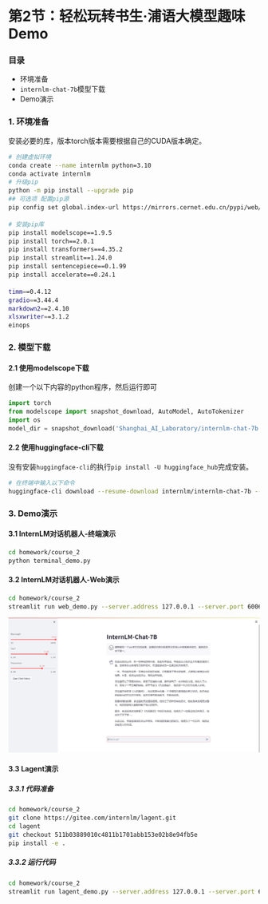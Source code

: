 # 第2节：轻松玩转书生·浦语大模型趣味 Demo

### 目录

- 环境准备
- `internlm-chat-7b`模型下载
- Demo演示

### 1. 环境准备

安装必要的库，版本torch版本需要根据自己的CUDA版本确定。

```bash
# 创建虚拟环境
conda create --name internlm python=3.10
conda activate internlm
# 升级pip
python -m pip install --upgrade pip
## 可选项 配置pip源
pip config set global.index-url https://mirrors.cernet.edu.cn/pypi/web/simple

# 安装pip库 
pip install modelscope==1.9.5
pip install torch==2.0.1
pip install transformers==4.35.2
pip install streamlit==1.24.0
pip install sentencepiece==0.1.99
pip install accelerate==0.24.1

timm==0.4.12
gradio==3.44.4 
markdown2==2.4.10 
xlsxwriter==3.1.2 
einops 

```



### 2. 模型下载

#### 2.1 使用modelscope下载

创建一个以下内容的python程序，然后运行即可

```python
import torch
from modelscope import snapshot_download, AutoModel, AutoTokenizer
import os
model_dir = snapshot_download('Shanghai_AI_Laboratory/internlm-chat-7b', cache_dir='/root/model', revision='v1.0.3')
```

#### 2.2 使用huggingface-cli下载

没有安装`huggingface-cli`的执行`pip install -U huggingface_hub`完成安装。

```bash
# 在终端中输入以下命令
huggingface-cli download --resume-download internlm/internlm-chat-7b --local-dir 'your_path'
```



### 3. Demo演示

#### 3.1 InternLM对话机器人-终端演示

```bash
cd homework/course_2
python terminal_demo.py
```

#### 3.2 InternLM对话机器人-Web演示

```bash
cd homework/course_2
streamlit run web_demo.py --server.address 127.0.0.1 --server.port 6006
```

![故事](images/故事.png)

#### 3.3 Lagent演示

##### 3.3.1 代码准备

```bash
cd homework/course_2
git clone https://gitee.com/internlm/lagent.git
cd lagent
git checkout 511b03889010c4811b1701abb153e02b8e94fb5e
pip install -e .
```

##### 3.3.2 运行代码

```bash
cd homework/course_2
streamlit run lagent_demo.py --server.address 127.0.0.1 --server.port 6006
```

